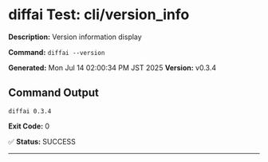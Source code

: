 # diffai Test: cli/version_info

**Description:** Version information display

**Command:** `diffai --version`

**Generated:** Mon Jul 14 02:00:34 PM JST 2025
**Version:** v0.3.4

## Command Output

```
diffai 0.3.4
```

**Exit Code:** 0

✅ **Status:** SUCCESS

---
